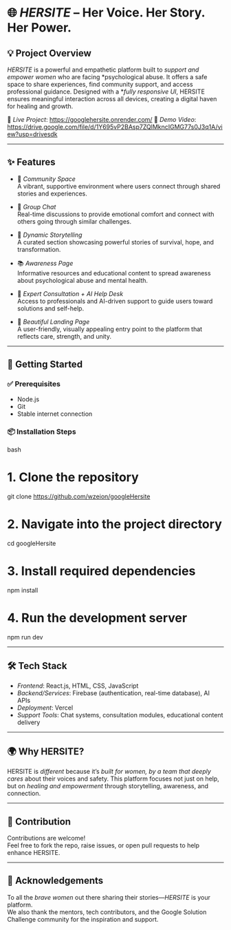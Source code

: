 # 🌐 *HERSITE* – Her Voice. Her Story. Her Power.

## 💡 Project Overview

*HERSITE* is a powerful and empathetic platform built to *support and empower women* who are facing *psychological abuse. It offers a safe space to share experiences, find community support, and access professional guidance. Designed with a **fully responsive UI*, HERSITE ensures meaningful interaction across all devices, creating a digital haven for healing and growth.

🔗 *Live Project*: https://googlehersite.onrender.com/
🎥 *Demo Video*: https://drive.google.com/file/d/1Y695vP2BAsp7ZQlMkncIGMG77s0J3q1A/view?usp=drivesdk

---

## ✨ Features

- 👭 *Community Space*  
  A vibrant, supportive environment where users connect through shared stories and experiences.

- 💬 *Group Chat*  
  Real-time discussions to provide emotional comfort and connect with others going through similar challenges.

- 📖 *Dynamic Storytelling*  
  A curated section showcasing powerful stories of survival, hope, and transformation.

- 📚 *Awareness Page*  
  Informative resources and educational content to spread awareness about psychological abuse and mental health.

- 🧠 *Expert Consultation + AI Help Desk*  
  Access to professionals and AI-driven support to guide users toward solutions and self-help.

- 🌈 *Beautiful Landing Page*  
  A user-friendly, visually appealing entry point to the platform that reflects care, strength, and unity.

---

## 🚀 Getting Started

### ✅ Prerequisites

- Node.js  
- Git  
- Stable internet connection

### 📦 Installation Steps

bash
# 1. Clone the repository
git clone https://github.com/wzeion/googleHersite

# 2. Navigate into the project directory
cd googleHersite
# 3. Install required dependencies
npm install

# 4. Run the development server
npm run dev


---

## 🛠 Tech Stack

- *Frontend*: React.js, HTML, CSS, JavaScript  
- *Backend/Services*: Firebase (authentication, real-time database), AI APIs  
- *Deployment*: Vercel  
- *Support Tools*: Chat systems, consultation modules, educational content delivery

---

## 🌍 Why HERSITE?

HERSITE is *different* because it’s *built for women, by a team that deeply cares* about their voices and safety. This platform focuses not just on help, but on *healing and empowerment* through storytelling, awareness, and connection.

---

## 🤝 Contribution

Contributions are welcome!  
Feel free to fork the repo, raise issues, or open pull requests to help enhance HERSITE.

---

## 🫶 Acknowledgements

To all the *brave women* out there sharing their stories—*HERSITE* is your platform.  
We also thank the mentors, tech contributors, and the Google Solution Challenge community for the inspiration and support.

